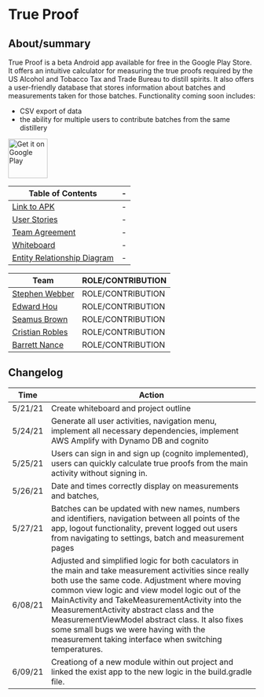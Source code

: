 # True Proof

## About/summary

True Proof is a beta Android app available for free in the Google Play Store. It offers an intuitive calculator for measuring the true proofs required by the US Alcohol and Tobacco Tax and Trade Bureau to distill spirits. It also offers a user-friendly database that stores information about batches and measurements taken for those batches. Functionality coming soon includes: 

 - CSV export of data 
 - the ability for multiple users to contribute batches from the same distillery

[<img alt="Get it on Google Play" src="https://play.google.com/intl/en_us/badges/images/generic/en_badge_web_generic.png" height="80">](https://play.google.com/store/apps/details?id=com.trueproof.trueproof)


Table of Contents |-
------------------|----
[Link to APK](trueproof_v1_0.apk) | -
[User Stories](docs/user-stories.md) | -
[Team Agreement](docs/team-agreement) | -
[Whiteboard](docs/whiteboard.jpg) | -
[Entity Relationship Diagram](docs/entity_relationship.jpg) | -

Team | ROLE/CONTRIBUTION
------------------|----
[Stephen Webber](https://github.com/offgridauthor) | ROLE/CONTRIBUTION
[Edward Hou](https://github.com/wordhou) | ROLE/CONTRIBUTION
[Seamus Brown](https://github.com/shaybrow) | ROLE/CONTRIBUTION
[Cristian Robles](github) | ROLE/CONTRIBUTION
[Barrett Nance](https://github.com/baxance) | ROLE/CONTRIBUTION

## Changelog

Time | Action
-----|-------
5/21/21 | Create whiteboard and project outline
5/24/21 | Generate all user activities, navigation menu, implement all necessary dependencies, implement AWS Amplify with Dynamo DB and cognito
5/25/21 | Users can sign in and sign up (cognito implemented), users can quickly calculate true proofs from the main activity without signing in.
5/26/21 | Date and times correctly display on measurements and batches,
5/27/21 | Batches can be updated with new names, numbers and identifiers, navigation between all points of the app, logout functionality, prevent logged out users from navigating to settings, batch and  measurement pages
6/08/21 | Adjusted and simplified logic for both caculators in the main and take measurement activities since really both use the same code. Adjustment where moving common view logic and view model logic out of the MainActivity and TakeMeasurementActivity into the MeasurementActivity abstract class and the MeasurementViewModel abstract class. It also fixes some small bugs we were having with the measurement taking interface when switching temperatures.
6/09/21 | Creationg of a new module within out project and linked the exist app to the new logic in the build.gradle file.
